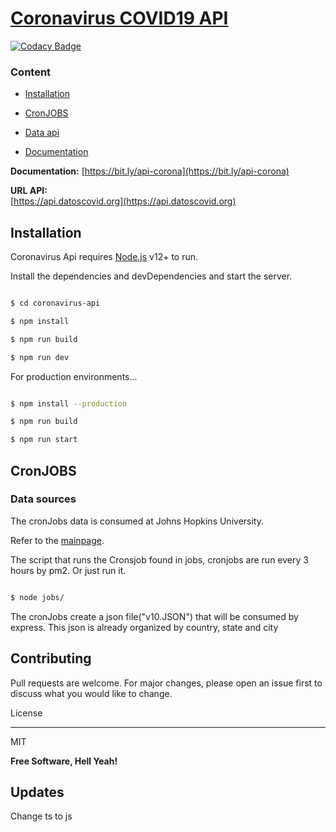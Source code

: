   

# [Coronavirus COVID19 API](https://api.datoscovid.org)

[![Codacy Badge](https://api.codacy.com/project/badge/Grade/42b58438d31b46b98a767626d0a5f52d)](https://app.codacy.com/manual/eusoumaxi/apiCovidData?utm_source=github.com&utm_medium=referral&utm_content=eusoumaxi/apiCovidData&utm_campaign=Badge_Grade_Dashboard)

### Content

  

-  [Installation](README.md#Installation)

-  [CronJOBS](README.md#CronJOBS)

-  [Data api](README.md#Data-api)

-  [Documentation](https://bit.ly/api-corona)




**Documentation:**
[https://bit.ly/api-corona](https://bit.ly/api-corona)

  

<b>URL API:</b><br>[https://api.datoscovid.org](https://api.datoscovid.org)

## Installation

  

Coronavirus Api requires [Node.js](https://nodejs.org/) v12+ to run.

  

Install the dependencies and devDependencies and start the server.

```sh

$ cd coronavirus-api

$ npm install

$ npm run build

$ npm run dev

```
 

For production environments...

  

```sh

$ npm install --production

$ npm run build

$ npm run start

```

  

## CronJOBS

  
  

### Data sources

The cronJobs data is consumed at Johns Hopkins University.

Refer to the [mainpage](https://github.com/CSSEGISandData/COVID-19).

  

The script that runs the Cronsjob found in jobs, cronjobs are run every 3 hours by pm2. Or just run it.

```sh

$ node jobs/

```

The cronJobs create a json file("v10.JSON") that will be consumed by express. This json is already organized by country, state and city

  


  


## Contributing

Pull requests are welcome. For major changes, please open an issue first to discuss what you would like to change.

  

License

----

MIT

  
  

**Free Software, Hell Yeah!**

## Updates
Change ts to js